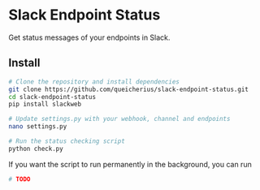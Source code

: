 # Slack Endpoint Status

Get status messages of your endpoints in Slack.

## Install

```bash
# Clone the repository and install dependencies
git clone https://github.com/queicherius/slack-endpoint-status.git
cd slack-endpoint-status
pip install slackweb

# Update settings.py with your webhook, channel and endpoints
nano settings.py

# Run the status checking script
python check.py
```

If you want the script to run permanently in the background, you can run

```bash
# TODO
```